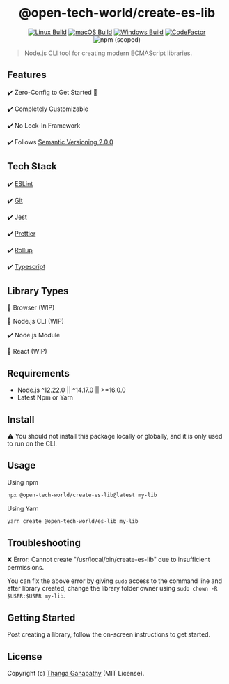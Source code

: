 <div align="center">

# @open-tech-world/create-es-lib

[![Linux Build](https://github.com/open-tech-world/create-es-lib/actions/workflows/linux_build.yml/badge.svg)](https://github.com/open-tech-world/create-es-lib/actions/workflows/linux_build.yml) [![macOS Build](https://github.com/open-tech-world/create-es-lib/actions/workflows/macos_build.yml/badge.svg)](https://github.com/open-tech-world/create-es-lib/actions/workflows/macos_build.yml) [![Windows Build](https://github.com/open-tech-world/create-es-lib/actions/workflows/windows_build.yml/badge.svg)](https://github.com/open-tech-world/create-es-lib/actions/workflows/windows_build.yml) [![CodeFactor](https://www.codefactor.io/repository/github/open-tech-world/create-es-lib/badge)](https://www.codefactor.io/repository/github/open-tech-world/create-es-lib) ![npm (scoped)](https://img.shields.io/npm/v/@open-tech-world/create-es-lib?color=blue)

</div>

> Node.js CLI tool for creating modern ECMAScript libraries.

## Features

✔️ Zero-Config to Get Started 🚀

✔️ Completely Customizable

✔️ No Lock-In Framework

✔️ Follows [Semantic Versioning 2.0.0](https://semver.org/)

## Tech Stack

✔️ [ESLint](https://eslint.org/)

✔️ [Git](https://git-scm.com/)

✔️ [Jest](https://jestjs.io/)

✔️ [Prettier](https://prettier.io/)

✔️ [Rollup](https://rollupjs.org/guide/en/)

✔️ [Typescript](https://www.typescriptlang.org/)

## Library Types

🚧 Browser (WIP)

🚧 Node.js CLI (WIP)

✔️ Node.js Module

🚧 React (WIP)

## Requirements

- Node.js ^12.22.0 || ^14.17.0 || >=16.0.0
- Latest Npm or Yarn

## Install

⚠️ You should not install this package locally or globally, and it is only used to run on the CLI.

## Usage

Using npm
```bash
npx @open-tech-world/create-es-lib@latest my-lib
```
Using Yarn

```bash
yarn create @open-tech-world/es-lib my-lib
```

## Troubleshooting

❌ Error: Cannot create "/usr/local/bin/create-es-lib" due to insufficient permissions.

You can fix the above error by giving `sudo` access to the command line and after library created, change the library folder owner using `sudo chown -R $USER:$USER my-lib`.

## Getting Started

Post creating a library, follow the on-screen instructions to get started.

## License

Copyright (c) [Thanga Ganapathy](https://github.com/Thanga-Ganapathy) (MIT License).
